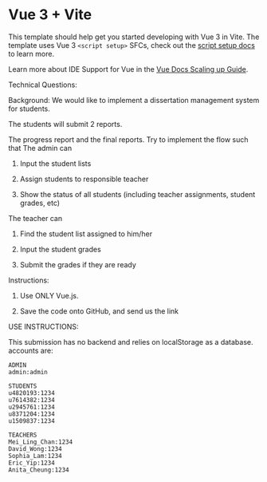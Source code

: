 # Vue 3 + Vite

This template should help get you started developing with Vue 3 in Vite. The template uses Vue 3 `<script setup>` SFCs, check out the [script setup docs](https://v3.vuejs.org/api/sfc-script-setup.html#sfc-script-setup) to learn more.

Learn more about IDE Support for Vue in the [Vue Docs Scaling up Guide](https://vuejs.org/guide/scaling-up/tooling.html#ide-support).



Technical Questions:


Background: We would like to implement a dissertation management system for students. 

The students will submit 2 reports.

The progress report and the final reports. Try to implement the flow such that The admin can

1. Input the student lists

2. Assign students to responsible teacher

3. Show the status of all students (including teacher assignments, student grades, etc)


The teacher can

1. Find the student list assigned to him/her

2. Input the student grades

3. Submit the grades if they are ready

Instructions:

1. Use ONLY Vue.js.

2. Save the code onto GitHub, and send us the link


USE INSTRUCTIONS:

This submission has no backend and relies on localStorage as a database. 
accounts are:

```
ADMIN
admin:admin

STUDENTS
u4820193:1234
u7614382:1234
u2945761:1234
u8371204:1234
u1509837:1234

TEACHERS
Mei_Ling_Chan:1234
David_Wong:1234
Sophia_Lam:1234
Eric_Yip:1234
Anita_Cheung:1234
```
